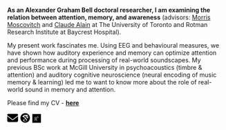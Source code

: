 ---
---
**As an Alexander Graham Bell doctoral researcher, I am examining the relation between attention, memory, and awareness** (advisors: <a href="https://www.psych.utoronto.ca/people/directories/all-faculty/morris-moscovitch" target="_blank">Morris Moscovitch</a> and <a href="https://www.psych.utoronto.ca/people/directories/all-faculty/claude-alain" target="_blank">Claude Alain</a> at The University of Toronto and Rotman Research Institute at Baycrest Hospital).

My present work fascinates me. Using EEG and behavioural measures, we have shown how auditory experience and memory can optimize attention and performance during processing of real-world soundscapes. 
My previous BSc work at McGill University in psychoacoustics (timbre & attention) and auditory cognitive neuroscience (neural encoding of music memory & learning) led me to want to know more about the role of real-world sound in memory and attention.

Please find my CV - **[here](assets/CV.pdf)**

<p float="left">
  <a href="mailto:manda.fischer@mail.utoronto.ca"><img src="/assets/icons/envelope-solid.svg" width="25" /></a>
<a href="https://scholar.google.com/citations?hl=en&user=WVWtxUkAAAAJ"><img src="/assets/icons/google-scholar.svg" width="25" /></a>
   <a href="https://www.researchgate.net/profile/Manda-Fischer"><img src="/assets/icons/ResearchGate.svg" width="20" /></a>
</p>



